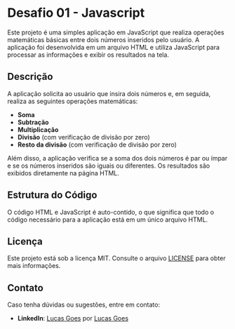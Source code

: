 # Desafio 01 - Javascript

Este projeto é uma simples aplicação em JavaScript que realiza operações matemáticas básicas entre dois números inseridos pelo usuário. A aplicação foi desenvolvida em um arquivo HTML e utiliza JavaScript para processar as informações e exibir os resultados na tela.

## Descrição

A aplicação solicita ao usuário que insira dois números e, em seguida, realiza as seguintes operações matemáticas:

- **Soma**
- **Subtração**
- **Multiplicação**
- **Divisão** (com verificação de divisão por zero)
- **Resto da divisão** (com verificação de divisão por zero)

Além disso, a aplicação verifica se a soma dos dois números é par ou ímpar e se os números inseridos são iguais ou diferentes. Os resultados são exibidos diretamente na página HTML.

## Estrutura do Código

O código HTML e JavaScript é auto-contido, o que significa que todo o código necessário para a aplicação está em um único arquivo HTML. 

## Licença

Este projeto está sob a licença MIT. Consulte o arquivo [LICENSE](./LICENSE) para obter mais informações.

## Contato

Caso tenha dúvidas ou sugestões, entre em contato:

- **LinkedIn**: [Lucas Goes](https://www.linkedin.com/in/lucasgoesss)
por [Lucas Goes](https://github.com/lucasgoesss)